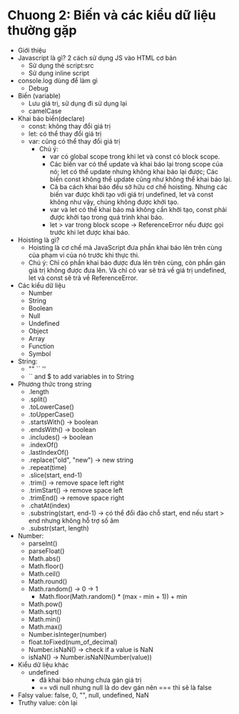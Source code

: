 # Chuong 2: Biến và các kiểu dữ liệu thường gặp

- Giới thiệu
- Javascript là gì? 2 cách sử dụng JS vào HTML cơ bản
  - Sử dụng thẻ script:src
  - Sử dụng inline script
- console.log dùng để làm gì
  - Debug
- Biến (variable)
  - Lưu giá trị, sử dụng đi sử dụng lại
  - camelCase
- Khai báo biến(declare)
  - const: không thay đổi giá trị
  - let: có thể thay đổi giá trị
  - var: cũng có thể thay đổi giá trị
    - Chú ý:
      - var có global scope trong khi let và const có block scope.
      - Các biến var có thể update và khai báo lại trong scope của nó; let có thể update nhưng không khai báo lại được; Các biến const không thể update cũng như không thể khai báo lại.
      - Cả ba cách khai báo đều sở hữu cơ chế hoisting. Nhưng các biến var được khởi tạo với giá trị undefined, let và const không như vậy, chúng không được khởi tạo.
      - var và let có thể khai báo mà không cần khởi tạo, const phải được khởi tạo trong quá trình khai báo.
      - let > var trong block scope -> ReferenceError nếu được gọi trước khi let được khai báo.
- Hoisting là gì?
  - Hoisting là cơ chế mà JavaScript đưa phần khai báo lên trên cùng của phạm vi của nó trước khi thực thi.
  - Chú ý: Chỉ có phần khai báo được đưa lên trên cùng, còn phần gán giá trị không được đưa lên. Và chỉ có var sẽ trả về giá trị undefined, let và const sẽ trả về ReferenceError.
- Các kiểu dữ liệu
  - Number
  - String
  - Boolean
  - Null
  - Undefined
  - Object
  - Array
  - Function
  - Symbol
- String:
  - "" `` ''
  - `` and $ to add variables in to String
- Phương thức trong string
  - .length
  - .split()
  - .toLowerCase()
  - .toUpperCase()
  - .startsWith() -> boolean
  - .endsWith() -> boolean
  - .includes() -> boolean
  - .indexOf()
  - .lastIndexOf()
  - .replace("old", "new") -> new string
  - .repeat(time)
  - .slice(start, end-1)
  - .trim() -> remove space left right
  - .trimStart() -> remove space left
  - .trimEnd() -> remove space right
  - .chatAt(index)
  - .substring(start, end-1) -> có thể đổi đảo chỗ start, end nếu start > end nhưng không hỗ trợ số âm
  - .substr(start, length)
- Number:
  - parseInt()
  - parseFloat()
  - Math.abs()
  - Math.floor()
  - Math.ceil()
  - Math.round()
  - Math.random() -> 0 -> 1
    - Math.floor(Math.random() \* (max - min + 1)) + min
  - Math.pow()
  - Math.sqrt()
  - Math.min()
  - Math.max()
  - Number.isInteger(number)
  - float.toFixed(num_of_decimal)
  - Number.isNaN() -> check if a value is NaN
  - isNaN() -> Number.isNaN(Number(value))
- Kiểu dữ liệu khác
  - undefined
    - đã khai báo nhưng chưa gán giá trị
    - == với null nhưng null là do dev gán nên === thì sẽ là false
- Falsy value: false, 0, "", null, undefined, NaN
- Truthy value: còn lại
